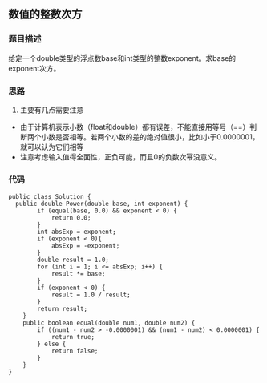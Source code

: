 ## 数值的整数次方

### 题目描述
给定一个double类型的浮点数base和int类型的整数exponent。求base的exponent次方。

### 思路
1. 主要有几点需要注意
  * 由于计算机表示小数（float和double）都有误差，不能直接用等号（==）判断两个小数是否相等。若两个小数的差的绝对值很小，比如小于0.0000001，就可以认为它们相等
  * 注意考虑输入值得全面性，正负可能，而且0的负数次幂没意义。

### 代码
    public class Solution {
      public double Power(double base, int exponent) {
    		if (equal(base, 0.0) && exponent < 0) {
    			return 0.0;
    		}
    		int absExp = exponent;
    		if (exponent < 0){
    			absExp = -exponent;
    		}
    		double result = 1.0;
    		for (int i = 1; i <= absExp; i++) {
    			result *= base;
    		}
    		if (exponent < 0) {
    			result = 1.0 / result;
    		}
    		return result;
    	}
    	public boolean equal(double num1, double num2) {
    		if ((num1 - num2 > -0.0000001) && (num1 - num2) < 0.0000001) {
    			return true;
    		} else {
    			return false;
    		}
    	}
    }

